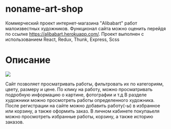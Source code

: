 # noname-art-shop

Коммерческий проект интернет-магазина  "Alibabart" работ малоизвестных художников.
Функционал сайта можно оценить перейдя по ссылке https://alibabart.herokuapp.com/.
Проект выполнен с использованием React, Redux, Thunk, Express, Scss

# Описание 
![](README.gif)

  Сайт позволяет просматривать работы, фильтровать их по категориям, цвету, размеру и цене.
  По клику на работу, можно просматривать подробную информацию о картине, фотографии и т.д
  В разделе художники можно просмотреть работы определенного художника.
  После регистрации на сайте можно добавить работу(-ы) в избранное или корзину, а также оформить заказ.
  В личном кабинете покупаьеля можно просмотреть избранные работы, корзину, а также историю заказов.


